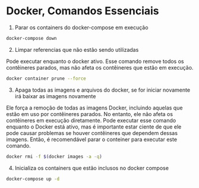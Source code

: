# Docker, Comandos Essenciais

1) Parar os containers do docker-compose em execução

```bash
docker-compose down
```

2) Limpar referencias que não estão sendo utilizadas

Pode executar enquanto o docker ativo. Esse comando remove todos os contêineres parados, mas não afeta os contêineres que estão em execução.

```bash
docker container prune --force
```

3) Apaga todas as imagens e arquivos do docker, se for iniciar novamente irá baixar as imagens novamente 

Ele força a remoção de todas as imagens Docker, incluindo aquelas que estão em uso por contêineres parados. No entanto, ele não afeta os contêineres em execução diretamente.
Pode executar esse comando enquanto o Docker está ativo, mas é importante estar ciente de que ele pode causar problemas se houver contêineres que dependem dessas imagens. 
Então, é recomendável parar o conteiner para executar este comando.

```bash
docker rmi -f $(docker images -a -q)
```
4) Inicializa os containers que estão inclusos no docker compose

```bash
docker-compose up -d
```
